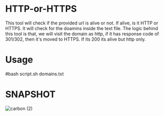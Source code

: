 # HTTP-or-HTTPS
This tool will check if the provided url is alive or not. If alive, is it HTTP or HTTPS.
It will check for the doamins inside the text file.
The logic behind this tool is that, we will visit the domain as http, if it has response code of 301/302, then it's moved to HTTPS. If its 200 its alive but http only.

# Usage
#bash script.sh domains.txt



# SNAPSHOT
![carbon (2)](https://user-images.githubusercontent.com/76953482/166653639-5def7f6e-384c-4c5f-86f2-198ad9c531f1.png)

